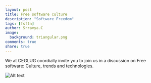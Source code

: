 ```yaml
---
layout: post
title: Free software culture
description: "Software Freedom"
tags: [fsftn]
author: Srravya.C
image:
  background: triangular.png
comments: true
share: true
---
```


We at CEGLUG coordially invite you to join us in a discussion on Free software: Culture, trends and technologies. 

![Alt text](poster1.jpg)
